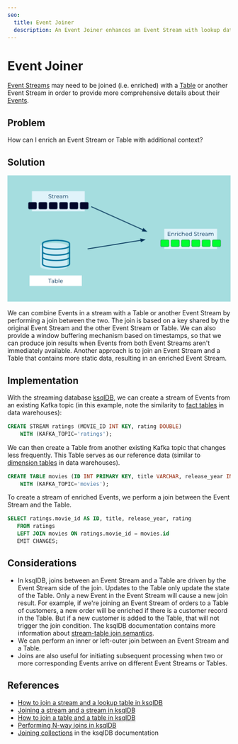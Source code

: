 ```yaml
---
seo:
  title: Event Joiner
  description: An Event Joiner enhances an Event Stream with lookup data by joining the stream with a Table or another Event Stream.
---
```


# Event Joiner

[Event Streams](../event-stream/event-stream.md) may need to be joined (i.e. enriched) with a [Table](../table/state-table.md) or another Event Stream in order to provide more comprehensive details about their [Events](../event/event.md).

## Problem

How can I enrich an Event Stream or Table with additional context?

## Solution

![event joiner](../img/event-joiner.png)

We can combine Events in a stream with a Table or another Event Stream by performing a join between the two. The join is based on a key shared by the original Event Stream and the other Event Stream or Table. We can also provide a window buffering mechanism based on timestamps, so that we can produce join results when Events from both Event Streams aren't immediately available. Another approach is to join an Event Stream and a Table that contains more static data, resulting in an enriched Event Stream. 

## Implementation

With the streaming database [ksqlDB](https://ksqldb.io/), we can create a stream of Events from an existing Kafka topic (in this example, note the similarity to [fact tables](https://en.wikipedia.org/wiki/Fact_table) in data warehouses):

```sql
CREATE STREAM ratings (MOVIE_ID INT KEY, rating DOUBLE)
    WITH (KAFKA_TOPIC='ratings');
```

We can then create a Table from another existing Kafka topic that changes less frequently. This Table serves as our reference data (similar to [dimension tables](https://en.wikipedia.org/wiki/Dimension_(data_warehouse)) in data warehouses).

```sql
CREATE TABLE movies (ID INT PRIMARY KEY, title VARCHAR, release_year INT)
    WITH (KAFKA_TOPIC='movies');

```

To create a stream of enriched Events, we perform a join between the Event Stream and the Table.

```sql
SELECT ratings.movie_id AS ID, title, release_year, rating
   FROM ratings
   LEFT JOIN movies ON ratings.movie_id = movies.id
   EMIT CHANGES;
```

## Considerations

* In ksqlDB, joins between an Event Stream and a Table are driven by the Event Stream side of the join. Updates to the Table only update the state of the Table. Only a new Event in the Event Stream will cause a new join result. For example, if we're joining an Event Stream of orders to a Table of customers, a new order will be enriched if there is a customer record in the Table. But if a new customer is added to the Table, that will not trigger the join condition. The ksqlDB documentation contains more information about [stream-table join semantics](https://docs.ksqldb.io/en/latest/developer-guide/joins/join-streams-and-tables/#semantics-of-stream-table-joins). 
* We can perform an inner or left-outer join between an Event Stream and a Table.
* Joins are also useful for initiating subsequent processing when two or more corresponding Events arrive on different Event Streams or Tables.

## References

* [How to join a stream and a lookup table in ksqlDB](https://kafka-tutorials.confluent.io/join-a-stream-to-a-table/ksql.html)
* [Joining a stream and a stream in ksqlDB](https://kafka-tutorials.confluent.io/join-a-stream-to-a-stream/ksql.html)
* [How to join a table and a table in ksqlDB](https://kafka-tutorials.confluent.io/join-a-table-to-a-table/ksql.html)
* [Performing N-way joins in ksqlDB](https://kafka-tutorials.confluent.io/multi-joins/ksql.html)
* [Joining collections](https://docs.ksqldb.io/en/latest/developer-guide/joins/join-streams-and-tables/) in the ksqlDB documentation
